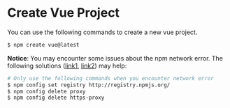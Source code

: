# Create Vue Project

You can use the following commands to create a new vue project.

```bash
$ npm create vue@latest
```

**Notice**: You may encounter some issues about the npm network error.
The following solutions ([link1](https://stackoverflow.com/a/18428563), [link2](https://stackoverflow.com/a/56938323)) may help:

```bash
# Only use the following commands when you encounter network error
$ npm config set registry http://registry.npmjs.org/
$ npm config delete proxy
$ npm config delete https-proxy
```
